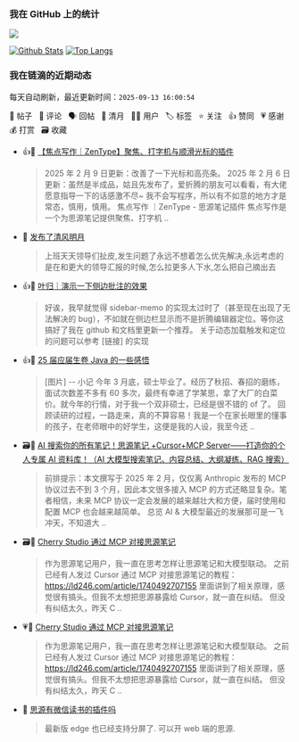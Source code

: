 ### 我在 GitHub 上的统计

<a title="Hits" target="_blank" href="https://github.com/Crowds21/Crowds21"><img src="https://hits.b3log.org/crowds21/crowds21.svg"></a>

[![Github Stats](https://github-readme-stats.vercel.app/api?username=crowds21&line_height=20&theme=tokyonight&show_icons=true)](https://github.com/crowds21)
[![Top Langs](https://github-readme-stats.vercel.app/api/top-langs/?username=crowds21&langs_count=6&theme=tokyonight&layout=compact&)](https://github.com/anuraghazra/github-readme-stats)
<!--events start -->

### 我在链滴的近期动态

每天自动刷新，最近更新时间：`2025-09-13 16:00:54`

📝 帖子 &nbsp; 💬 评论 &nbsp; 🗣 回帖 &nbsp; 🌙 清月 &nbsp; 👨‍💻 用户 &nbsp; 🏷️ 标签 &nbsp; ⭐️ 关注 &nbsp; 👍 赞同 &nbsp; 💗 感谢 &nbsp; 💰 打赏 &nbsp; 🗃 收藏

* 👍📝 [【焦点写作｜ZenType】聚焦、打字机与顺滑光标的插件](https://ld246.com/article/1738054303740)

  > 2025 年 2 月 9 日更新：改善了一下光标和高亮条。 2025 年 2 月 6 日更新：虽然是半成品，姑且先发布了，爱折腾的朋友可以看看，有大佬愿意指导一下的话感激不尽~ 我不会写程序，所以有不如意的地方才是常态，慎用，慎用。 焦点写作 ｜ZenType - 思源笔记插件 焦点写作是一个为思源笔记提供聚焦、打字机 ..
* 🌙 [发布了清风明月](https://ld246.com/member/crowds21/breezemoons/1753698605021)

  > 上班天天领导们扯皮,发生问题了永远不想着怎么优先解决,永远考虑的是在和更大的领导汇报的时候,怎么拉更多人下水,怎么把自己摘出去
* 👍💬 [叶归｜演示一下侧边批注的效果](https://ld246.com/article/1746939169701/comment/1746939974081#comments)

  > 好诶，我早就觉得 sidebar-memo 的实现太过时了（甚至现在出现了无法解决的 bug），不如就在侧边栏显示而不是折腾编辑器定位。等你这搞好了我在 github 和文档里更新一个推荐。 关于动态加载触发和定位的问题可以参考 [链接] 的实现
* 👍📝 [25 届应届生卷 Java 的一些感悟](https://ld246.com/article/1745938586008)

  > [图片] -- 小记 今年 3 月底，硕士毕业了。经历了秋招、春招的磨练，面试次数差不多有 60 多次，最终有幸进了学某思，拿了大厂的白菜价。就今年的行情，对于我一个双非硕士，已经是很不错的 of 了。 回顾读研的过程，一路走来，真的不算容易！我是一个在家长眼里的懂事的孩子，在老师眼中的好学生，这便是我的人设，我至今还 ..
* 🗃📝 [AI 搜索你的所有笔记！思源笔记 +Cursor+MCP Server——打造你的个人专属 AI 资料库！（AI 大模型搜索笔记、内容总结、大纲凝练、RAG 搜索）](https://ld246.com/article/1740492707155)

  > 前排提示：本文撰写于 2025 年 2 月，仅仅离 Anthropic 发布的 MCP 协议过去不到 3 个月，因此本文很多接入 MCP 的方式还略显复杂。笔者相信，未来 MCP 协议一定会发展的越来越壮大和方便，届时使用和配置 MCP 也会越来越简单。 总览 AI &amp; 大模型最近的发展那可是一飞冲天，不知道大 ..
* 🗃📝 [Cherry Studio 通过 MCP 对接思源笔记](https://ld246.com/article/1741868783330)

  > 作为思源笔记用户，我一直在思考怎样让思源笔记和大模型联动。 之前已经有人发过 Cursor 通过 MCP 对接思源笔记的教程： https://ld246.com/article/1740492707155 里面讲到了相关原理，感觉很有搞头。但我不太想把思源暴露给 Cursor，就一直在纠结。 但没有纠结太久，昨天 C ..
* 💗📝 [Cherry Studio 通过 MCP 对接思源笔记](https://ld246.com/article/1741868783330)

  > 作为思源笔记用户，我一直在思考怎样让思源笔记和大模型联动。 之前已经有人发过 Cursor 通过 MCP 对接思源笔记的教程： https://ld246.com/article/1740492707155 里面讲到了相关原理，感觉很有搞头。但我不太想把思源暴露给 Cursor，就一直在纠结。 但没有纠结太久，昨天 C ..
* 💬 [思源有微信读书的插件吗](https://ld246.com/article/1740325936643/comment/1740360404535#comments)

  > 最新版 edge 也已经支持分屏了. 可以开 web 端的思源.


<!--events end -->
